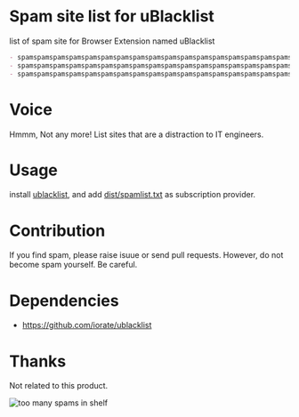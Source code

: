 # Spam site list for uBlacklist
list of spam site for Browser Extension named uBlacklist

```md
- spamspamspamspamspamspamspamspamspamspamspamspamspamspamspamspamspamspamspamspamspam
- spamspamspamspamspamspamspamspamspamspamspamspamspamspamspamspamspamspamspamspamspam
- spamspamspamspamspamspamspamspamspamspamspamspamspamspamspamspamspamspamspamspamspam
```

# Voice

Hmmm, Not any more!
List sites that are a distraction to IT engineers.

# Usage

install [ublacklist](https://github.com/iorate/ublacklist), and add [dist/spamlist.txt]() as subscription provider.

# Contribution

If you find spam, please raise isuue or send pull requests. However, do not become spam yourself. Be careful.

# Dependencies

- <https://github.com/iorate/ublacklist>

# Thanks

Not related to this product.

![too many spams in shelf](https://user-images.githubusercontent.com/16986253/177916558-a76c4438-9a55-4ddd-8f8b-22a0ca898b2d.png)

